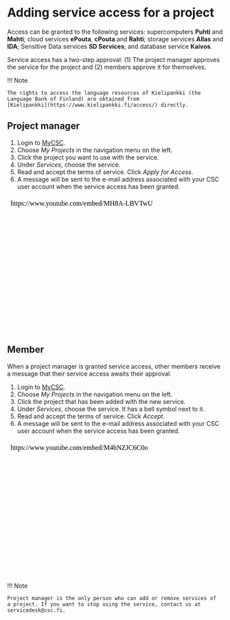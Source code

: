 # Adding service access for a project

Access can be granted to the following services: supercomputers **Puhti** and
**Mahti**; cloud services **ePouta**, **cPouta** and **Rahti**; storage services **Allas**
and **IDA**; Sensitive Data services **SD Services**; and database service **Kaivos**.

Service access has a two-step approval: (1) The project manager approves
the service for the project and (2) members approve it for themselves.

!!! Note

    The rights to access the language resources of Kielipankki (the
    Language Bank of Finland) are obtained from
    [Kielipankki](https://www.kielipankki.fi/access/) directly.

## Project manager

1. Login to [MyCSC](http://my.csc.fi).
1. Choose _My Projects_ in the navigation menu on the left.
1. Click the project you want to use with the service.
1. Under _Services_, choose the service.
1. Read and accept the terms of service.
Click _Apply for Access_.
1. A message will be sent to the e-mail address associated with your CSC
user account when the service access has been granted.

<iframe width="560" height="315" srcdoc="https://www.youtube.com/embed/MH8A-LBVTwU" title="YouTube video player" frameborder="0" allow="accelerometer; autoplay; clipboard-write; encrypted-media; gyroscope; picture-in-picture" allowfullscreen></iframe>

## Member

When a project manager is granted service access, other
members receive a message that their service access awaits their
approval.

1. Login to [MyCSC](http://my.csc.fi).
1. Choose _My Projects_ in the navigation menu on the left.
1. Click the project that has been added with the new service.
1. Under _Services_, choose the service. It has a bell symbol next to
it.
1. Read and accept the terms of service.
Click _Accept_.
1. A message will be sent to the e-mail address associated with your CSC
user account when the service access has been granted.

<iframe width="560" height="315" srcdoc="https://www.youtube.com/embed/M4bNZJC6C0o" title="YouTube video player" frameborder="0" allow="accelerometer; autoplay; clipboard-write; encrypted-media; gyroscope; picture-in-picture" allowfullscreen></iframe>

!!! Note

    Project manager is the only person who can add or remove services of
    a project. If you want to stop using the service, contact us at
    servicedesk@csc.fi.
    
    

